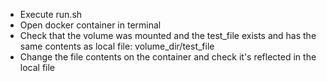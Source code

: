 - Execute run.sh
- Open docker container in terminal
- Check that the volume was mounted and the test_file exists and has the same contents as local file: volume_dir/test_file
- Change the file contents on the container and check it's reflected in the local file
